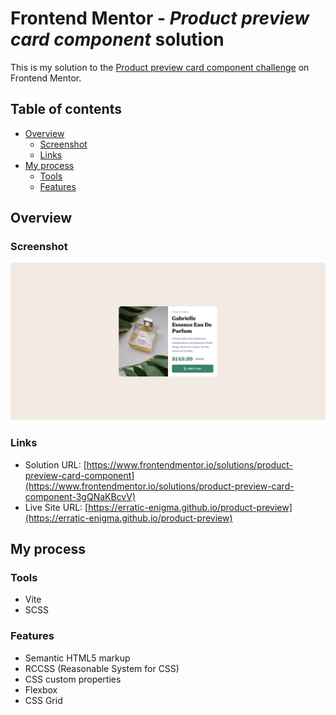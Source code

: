 # Frontend Mentor - *Product preview card component* solution

This is my solution to the [Product preview card component challenge](https://www.frontendmentor.io/challenges/qr-code-component-iux_sIO_H) on Frontend Mentor.

## Table of contents

- [Overview](#overview)
  - [Screenshot](#screenshot)
  - [Links](#links)
- [My process](#my-process)
  - [Tools](#tools)
  - [Features](#features)

## Overview

### Screenshot

![](./preview.webp)

### Links

- Solution URL: [https://www.frontendmentor.io/solutions/product-preview-card-component](https://www.frontendmentor.io/solutions/product-preview-card-component-3gQNaKBcvV)
- Live Site URL: [https://erratic-enigma.github.io/product-preview](https://erratic-enigma.github.io/product-preview)

## My process

### Tools

- Vite
- SCSS

### Features

- Semantic HTML5 markup
- RCCSS (Reasonable System for CSS)
- CSS custom properties
- Flexbox
- CSS Grid